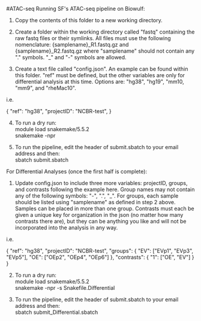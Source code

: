 #ATAC-seq
Running SF's ATAC-seq pipeline on Biowulf:

1. Copy the contents of this folder to a new working directory.

2. Create a folder within the working directory called "fastq" containing the raw fastq files or their symlinks. All files must use the following nomenclature: {samplename}\_R1.fastq.gz and {samplename}\_R2.fastq.gz where "samplename" should not contain any "." symbols. "\_" and "-" symbols are allowed.

3. Create a text file called "config.json". An example can be found within this folder. 
"ref" must be defined, but the other variables are only for differential analysis at this time.
Options are: "hg38", "hg19", "mm10, "mm9", and "rheMac10".

i.e.
   
{ "ref": "hg38",
  "projectID": "NCBR-test",
}

4. To run a dry run:  
   module load snakemake/5.5.2  
   snakemake -npr  

5. To run the pipeline, edit the header of submit.sbatch to your email address and then:  
    sbatch submit.sbatch  

For Differential Analyses (once the first half is complete):

1. Update config.json to include three more variables: projectID, groups, and contrasts following the example here.
Group names may not contain any of the following symbols: "-", ".", "_". 
For groups, each sample should be listed using "samplename" as defined in step 2 above. Samples can be placed in more than one group. Contrasts must each be given a unique key for organization in the json (no matter how many contrasts there are), but they can be anything you like and will not be incorporated into the analysis in any way.

i.e.
   
{ "ref": "hg38",
  "projectID": "NCBR-test",
  "groups": { "EV": ["EVp1", "EVp3", "EVp5"],
              "OE": ["OEp2", "OEp4", "OEp6"]
            },
  "contrasts": { "1": ["OE", "EV"]
               }
}

2. To run a dry run:  
   module load snakemake/5.5.2  
   snakemake -npr -s Snakefile.Differential  

3. To run the pipeline, edit the header of submit.sbatch to your email address and then:  
    sbatch submit_Differential.sbatch  
